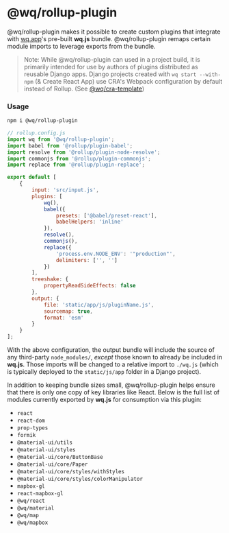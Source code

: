 # @wq/rollup-plugin

@wq/rollup-plugin makes it possible to create custom plugins that integrate with [wq.app](https://wq.io/wq.app)'s pre-built **wq.js** bundle. @wq/rollup-plugin remaps certain module imports to leverage exports from the bundle.

> Note: While @wq/rollup-plugin can used in a project build, it is primarily intended for use by authors of plugins distributed as reusable Django apps. Django projects created with `wq start --with-npm` (& Create React App) use CRA's Webpack configuration by default instead of Rollup. (See [@wq/cra-template](https://github.com/wq/wq.start/tree/master/packages/cra-template))

### Usage

```bash
npm i @wq/rollup-plugin
```

```javascript
// rollup.config.js
import wq from '@wq/rollup-plugin';
import babel from '@rollup/plugin-babel';
import resolve from '@rollup/plugin-node-resolve';
import commonjs from '@rollup/plugin-commonjs';
import replace from '@rollup/plugin-replace';

export default [
    {
        input: 'src/input.js',
        plugins: [
            wq(),
            babel({
                presets: ['@babel/preset-react'],
                babelHelpers: 'inline'
            }),
            resolve(),
            commonjs(),
            replace({
                'process.env.NODE_ENV': '"production"',
                delimiters: ['', '']
            })
        ],
        treeshake: {
            propertyReadSideEffects: false
        },
        output: {
            file: 'static/app/js/pluginName.js',
            sourcemap: true,
            format: 'esm'
        }
    }
];
```

With the above configuration, the output bundle will include the source of any third-party `node_modules/`, _except_ those known to already be included in **wq.js**. Those imports will be changed to a relative import to `./wq.js` (which is typically deployed to the `static/js/app` folder in a Django project).

In addition to keeping bundle sizes small, @wq/rollup-plugin helps ensure that there is only one copy of key libraries like React. Below is the full list of modules currently exported by **wq.js** for consumption via this plugin:

-   `react`
-   `react-dom`
-   `prop-types`
-   `formik`
-   `@material-ui/utils`
-   `@material-ui/styles`
-   `@material-ui/core/ButtonBase`
-   `@material-ui/core/Paper`
-   `@material-ui/core/styles/withStyles`
-   `@material-ui/core/styles/colorManipulator`
-   `mapbox-gl`
-   `react-mapbox-gl`
-   `@wq/react`
-   `@wq/material`
-   `@wq/map`
-   `@wq/mapbox`
